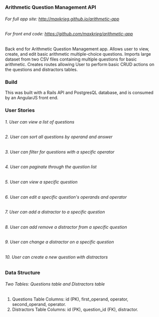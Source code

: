 ### Arithmetic Question Management API

###### For full app site: http://maxkrieg.github.io/arithmetic-app
###### For front end code: https://github.com/maxkrieg/arithmetic-app

Back end for Arithmetic Question Management app.  Allows user to view, create, and edit basic arithmetic multiple-choice questions. Imports large dataset from two CSV files containing multiple questions for basic arithmetic. Creates routes allowing User to perform basic CRUD actions on the questions and distractors tables.

### Build

This was built with a Rails API and PostgresQL database, and is consumed by an AngularJS front end.

### User Stories

###### 1. User can view a list of questions
###### 2. User can sort all questions by operand and answer
###### 3. User can filter for questions with a specific operator
###### 4. User can paginate through the question list
###### 5. User can view a specific question
###### 6. User can edit a specific question's operands and operator
###### 7. User can add a distractor to a specific question
###### 8. User can add remove a distractor from a specific question
###### 9. User can change a distractor on a specific question
###### 10. User can create a new question with distractors

### Data Structure

###### Two Tables: Questions table and Distractors table
1. Questions Table Columns: id (PK), first_operand, operator, second_operand, operator.
2. Distractors Table Columns: id (PK), question_id (FK), distractor.

